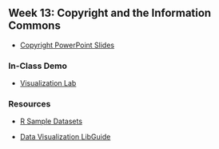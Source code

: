 ## Week 13: Copyright and the Information Commons

- [Copyright PowerPoint Slides](Week-13_Copyright_etc.pptx)


### In-Class Demo

- [Visualization Lab](Week-13_Visualization_Lab.ipynb)

### Resources

- [R Sample Datasets](https://vincentarelbundock.github.io/Rdatasets/datasets.html)

- [Data Visualization LibGuide](https://guides.lib.utexas.edu/data-visualization/resources)


<!--
-   copyright policy overview: DMCA, fair use, Creative Commons licenses

-   database copyright in the U.S. vs. Europe

-   legal debates around acquiring material for text and data mining research
-->
